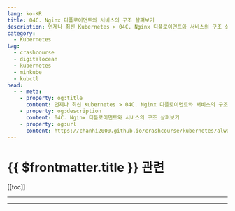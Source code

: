 ```yaml
---
lang: ko-KR
title: 04C. Nginx 디플로이먼트와 서비스의 구조 살펴보기
description: 언제나 최신 Kubernetes > 04C. Nginx 디플로이먼트와 서비스의 구조 살펴보기
category:
  - Kubernetes
tag:
  - crashcourse
  - digitalocean
  - kubernetes
  - minkube
  - kubctl
head:
  - - meta:
    - property: og:title
      content: 언제나 최신 Kubernetes > 04C. Nginx 디플로이먼트와 서비스의 구조 살펴보기
    - property: og:description
      content: 04C. Nginx 디플로이먼트와 서비스의 구조 살펴보기
    - property: og:url
      content: https://chanhi2000.github.io/crashcourse/kubernetes/always-up-to-date-kubernetes/04C.html
---
```


# {{ $frontmatter.title }} 관련

[[toc]]

---

---

<TagLinks />